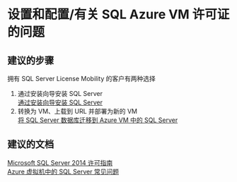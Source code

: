 <properties
    pageTitle="setup and configuration/question on sql azure vm license"
    description="设置和配置/有关 SQL Azure VM 许可证的问题"
    service="microsoft.compute"
    resource="virtualmachines"
    authors="aashu"
    displayOrder=""
    selfHelpType="generic"
    supportTopicIds="32511156"
    resourceTags="windowsSQL"
    productPesIds="14745"
    cloudEnvironments="public"
/>


# 设置和配置/有关 SQL Azure VM 许可证的问题

## **建议的步骤**
拥有 SQL Server License Mobility 的客户有两种选择

1. 通过安装向导安装 SQL Server<br>
[通过安装向导安装 SQL Server](https://aka.ms/installsql2014)
2. 转换为 VM、上载到 URL 并部署为新的 VM<br>
[将 SQL Server 数据库迁移到 Azure VM 中的 SQL Server](https://azure.microsoft.com/documentation/articles/virtual-machines-windows-migrate-sql/#convert-to-vm-and-upload-to-url-and-deploy-as-new-vm)

## **建议的文档**
[Microsoft SQL Server 2014 许可指南](http://download.microsoft.com/download/B/4/E/B4E604D9-9D38-4BBA-A927-56E4C872E41C/SQL_Server_2014_Licensing_Guide.pdf)<br>
[Azure 虚拟机中的 SQL Server 常见问题](https://azure.microsoft.com/documentation/articles/virtual-machines-windows-sql-server-iaas-faq/?rnd=1)



<!--HONumber=Aug16_HO2-->


